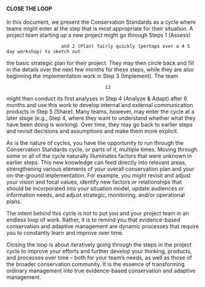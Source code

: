 #### CLOSE THE LOOP

In this document, we present the Conservation Standards as a cycle where
teams might enter at the step that is most appropriate for their situation.
A project team starting up a new project might go through Steps 1 (Assess)

                        and 2 (Plan) fairly quickly (perhaps over a 4 5 day workshop) to sketch out
the basic strategic plan for their project. They may then circle back and
fill in the details over the next few months for these steps, while they are
also beginning the implementation work in Step 3 (Implement). The team

                                        12
might then conduct its first analyses in Step 4 (Analyze & Adapt) after 6
months and use this work to develop internal and external communication
products in Step 5 (Share). Many teams, however, may enter the cycle at a
later stage (e.g., Step 4, where they want to understand whether what they
have been doing is working). Over time, they may go back to earlier steps
and revisit decisions and assumptions and make them more explicit.


As is the nature of cycles, you have the opportunity
to run through the Conservation Standards cycle,
or parts of it, multiple times. Moving through some
or all of the cycle naturally illuminates factors that
were unknown in earlier steps. This new knowledge
can feed directly into relevant areas, strengthening
various elements of your overall conservation
plan and your on-the-ground implementation.
For example, you might revisit and adjust your
vision and focal values, identify new factors or
relationships that should be incorporated into your
situation model, update audiences or information
needs, and adjust strategic, monitoring, and/or
operational plans.


The intent behind this cycle is not to put you and your
project team in an endless loop of work. Rather, it is
to remind you that evidence-based conservation and
adaptive management are dynamic processes that
require you to constantly learn and improve over time.

Closing the loop is about iteratively going through
the steps in the project cycle to improve your
efforts and further develop your thinking, products,
and processes over time – both for your team’s
needs, as well as those of the broader conservation
community. It is the essence of transforming ordinary
management into true evidence-based conservation
and adaptive management.
